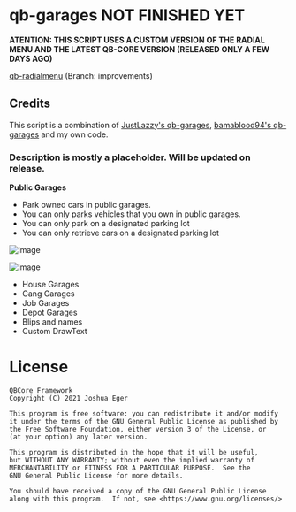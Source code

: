 # qb-garages NOT FINISHED YET

**ATENTION: THIS SCRIPT USES A CUSTOM VERSION OF THE RADIAL MENU AND THE LATEST QB-CORE VERSION (RELEASED ONLY A FEW DAYS AGO)**

[qb-radialmenu](https://github.com/JonasDev99/qb-radialmenu-1/tree/improvements) (Branch: improvements)

## Credits

This script is a combination of [JustLazzy's qb-garages](https://github.com/JustLazzy/qb-garages), [bamablood94's qb-garages](https://github.com/bamablood94/qb-garages) and my own code.

### Description is mostly a placeholder. Will be updated on release.

**Public Garages**
* Park owned cars in public garages.
* You can only parks vehicles that you own in public garages. 
* You can only park on a designated parking lot
* You can only retrieve cars on a designated parking lot

![image](https://user-images.githubusercontent.com/82112471/149678987-02ec660f-76c9-4414-af7b-bac284ed58b7.png)

![image](https://user-images.githubusercontent.com/82112471/149678977-2a574ee9-8ecc-494f-a845-e17281a74594.png)

* House Garages
* Gang Garages
* Job Garages
* Depot Garages
* Blips and names
* Custom DrawText

# License

    QBCore Framework
    Copyright (C) 2021 Joshua Eger

    This program is free software: you can redistribute it and/or modify
    it under the terms of the GNU General Public License as published by
    the Free Software Foundation, either version 3 of the License, or
    (at your option) any later version.

    This program is distributed in the hope that it will be useful,
    but WITHOUT ANY WARRANTY; without even the implied warranty of
    MERCHANTABILITY or FITNESS FOR A PARTICULAR PURPOSE.  See the
    GNU General Public License for more details.

    You should have received a copy of the GNU General Public License
    along with this program.  If not, see <https://www.gnu.org/licenses/>

